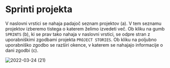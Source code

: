 
# Sprinti projekta

V naslovni vrstici se nahaja padajoč seznam projektov (a). V tem seznamu projektov izberemo tistega o katerem želimo izvedeti več. Ob kliku na gumb `SPRINTS` (b), ki se prav tako nahaja v naslovni vrstici, se odpre stran z uporabniškimi zgodbami projekta `PROJECT STORIES`. Ob kliku na poljubno uporabniško zgodbo se razširi okence, v katerem se nahajajo informacije o dani zgodbi (c).

![2022-03-24 (21)](https://user-images.githubusercontent.com/24944462/159989789-37fd48e8-168d-4aaa-b932-2b343dbf8ca4.png)


